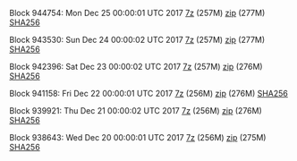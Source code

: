 Block 944754: Mon Dec 25 00:00:01 UTC 2017 [7z](https://transfer.sh/wqeBq/bootstrap.dat.20171225.7z) (257M) [zip](https://transfer.sh/dQFKA/bootstrap.dat.20171225.zip) (277M) [SHA256](https://transfer.sh/12usaS/sha256.txt)

Block 943530: Sun Dec 24 00:00:02 UTC 2017 [7z](https://transfer.sh/t767o/bootstrap.dat.20171224.7z) (257M) [zip](https://transfer.sh/2ehmc/bootstrap.dat.20171224.zip) (277M) [SHA256](https://transfer.sh/BUY9j/sha256.txt)

Block 942396: Sat Dec 23 00:00:02 UTC 2017 [7z](https://transfer.sh/133FcR/bootstrap.dat.20171223.7z) (257M) [zip](https://transfer.sh/12UyW9/bootstrap.dat.20171223.zip) (276M) [SHA256](https://transfer.sh/PB6ha/sha256.txt)

Block 941158: Fri Dec 22 00:00:01 UTC 2017 [7z](https://transfer.sh/o9Y7x/bootstrap.dat.20171222.7z) (256M) [zip](https://transfer.sh/Gs9bE/bootstrap.dat.20171222.zip) (276M) [SHA256](https://transfer.sh/13v3KT/sha256.txt)

Block 939921: Thu Dec 21 00:00:02 UTC 2017 [7z](https://transfer.sh/rVolZ/bootstrap.dat.20171221.7z) (256M) [zip](https://transfer.sh/v9LfE/bootstrap.dat.20171221.zip) (276M) [SHA256](https://transfer.sh/16jNAb/sha256.txt)

Block 938643: Wed Dec 20 00:00:01 UTC 2017 [7z](https://transfer.sh/Ly5wZ/bootstrap.dat.20171220.7z) (256M) [zip](https://transfer.sh/ye9q4/bootstrap.dat.20171220.zip) (275M) [SHA256](https://transfer.sh/TXSoi/sha256.txt)
